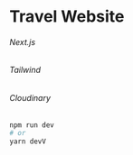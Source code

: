 # Travel Website

###### Next.js

###### Tailwind

###### Cloudinary

```bash
npm run dev
# or
yarn devV
```
